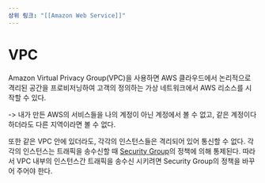 ```yaml
---
상위 링크: "[[Amazon Web Service]]"
---
```

# VPC
Amazon Virtual Privacy Group(VPC)을 사용하면 AWS 클라우드에서 논리적으로 격리된 공간을 프로비저닝하여 고객의 정의하는 가상 네트워크에서 AWS 리소스를 시작할 수 있다.

-> 내가 만든 AWS의 서비스들을 나의 계정이 아닌 계정에서 볼 수 없고, 같은 계정이다 하더라도 다른 지역이라면 볼 수 없다.

또한 같은 VPC 안에 있더라도, 각각의 인스턴스들은 격리되어 있어 통신할 수 없다. 각각의 인스턴스는 트래픽을 송수신할 때  [Security Group](Security%20Group.md)의 정책에 의해 통제된다. 따라서 VPC 내부의 인스턴스간 트래픽을 송수신 시키려면 Security Group의 정책을 바꾸어 주어야 한다.